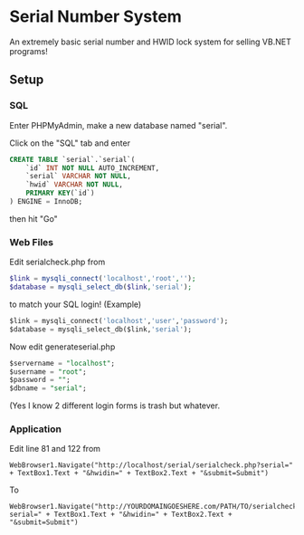 # Serial Number System

An extremely basic serial number and HWID lock system for selling VB.NET programs!

## Setup

### SQL

Enter PHPMyAdmin, make a new database named "serial".

Click on the "SQL" tab and enter 
``` sql
CREATE TABLE `serial`.`serial`(
    `id` INT NOT NULL AUTO_INCREMENT,
    `serial` VARCHAR NOT NULL,
    `hwid` VARCHAR NOT NULL,
    PRIMARY KEY(`id`)
) ENGINE = InnoDB;
```
then hit "Go"

### Web Files

Edit serialcheck.php from

``` php
$link = mysqli_connect('localhost','root','');
$database = mysqli_select_db($link,'serial');
```

to match your SQL login! (Example)

``` sql
$link = mysqli_connect('localhost','user','password');
$database = mysqli_select_db($link,'serial');
```

Now edit generateserial.php

``` sql
$servername = "localhost";
$username = "root";
$password = "";
$dbname = "serial";
```

(Yes I know 2 different login forms is trash but whatever.

### Application

Edit line 81 and 122 from

```
WebBrowser1.Navigate("http://localhost/serial/serialcheck.php?serial=" + TextBox1.Text + "&hwidin=" + TextBox2.Text + "&submit=Submit")
```

To

```
WebBrowser1.Navigate("http://YOURDOMAINGOESHERE.com/PATH/TO/serialcheck.php?serial=" + TextBox1.Text + "&hwidin=" + TextBox2.Text + "&submit=Submit")
```
